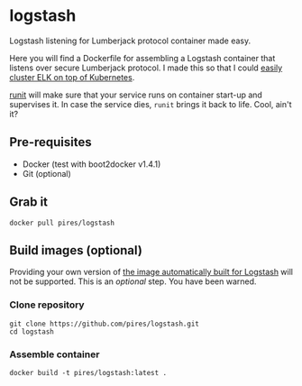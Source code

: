 
# logstash
Logstash listening for Lumberjack protocol container made easy.

Here you will find a Dockerfile for assembling a Logstash container that listens over secure Lumberjack protocol. I made this so that I could [easily cluster ELK on top of Kubernetes](https://github.com/pires/kubernetes-elk-cluster).

[runit](http://smarden.org/runit/) will make sure that your service runs on container start-up and supervises it. In case the service dies, ```runit``` brings it back to life. Cool, ain't it?

## Pre-requisites

* Docker (test with boot2docker v1.4.1)
* Git (optional)

## Grab it

```
docker pull pires/logstash
```

## Build images (optional)

Providing your own version of [the image automatically built for Logstash](https://registry.hub.docker.com/u/pires/logstash) will not be supported. This is an *optional* step. You have been warned.

### Clone repository

```
git clone https://github.com/pires/logstash.git
cd logstash
```

### Assemble container

```
docker build -t pires/logstash:latest .
```
